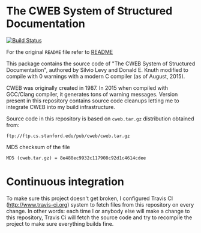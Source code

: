 # The CWEB System of Structured Documentation

[![Build Status](https://travis-ci.org/wkoszek/cweb.svg?branch=master)](https://travis-ci.org/wkoszek/cweb)

For the original `README` file refer to [README](README)

This package contains the source code of "The CWEB System of Structured
Documentation", authored by Silvio Levy and Donald E. Knuth modified to
compile with 0 warnings with a modern C compiler (as of August, 2015).

CWEB was originally created in 1987. In 2015 when compiled with GCC/Clang
compiler, it generates tons of warning messages. Version present in this
repository contains source code cleanups letting me to integrate CWEB into
my build infrastructure.

Source code in this repository is based on `cweb.tar.gz` distribution
obtained from:

	ftp://ftp.cs.stanford.edu/pub/cweb/cweb.tar.gz

MD5 checksum of the file

	MD5 (cweb.tar.gz) = 8e488ec9932c117908c92d1c4614cdee

# Continuous integration

To make sure this project doesn't get broken, I configured Travis CI
(http://www.travis-ci.org) system to fetch files from this repository on
every change. In other words: each time I or anybody else will make a change
to this repository, Travis Ci will fetch the source code and try to
recompile the project to make sure everything builds fine.
